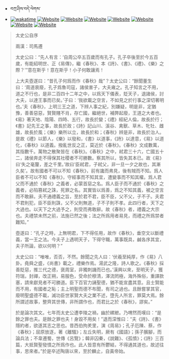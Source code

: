 - བཀྲ་ཤིས་བདེ་ལེགས་ 
- [![wakatime](https://wakatime.com/badge/user/5043ee4a-e361-4607-9d47-d557f2005d05.svg)](https://wakatime.com/@5043ee4a-e361-4607-9d47-d557f2005d05)	[![Website](https://img.shields.io/website?label=&up_color=orange&up_message=Tianchi&url=https%3A%2F%2Fshields.io)](https://tianchi.aliyun.com/home/science/scienceDetail?userId=1095279182618)	[![Website](https://img.shields.io/website?label=&up_color=blue&up_message=Kaggle&url=https%3A%2F%2Fshields.io)](https://www.kaggle.com/ivanxu/)	[![Website](https://img.shields.io/website?label=&up_color=gay&up_message=Yuque&url=https%3A%2F%2Fshields.io)](https://www.yuque.com/ivanaxu)	[![Website](https://img.shields.io/website?label=&up_color=brown&up_message=Leetcode&url=https%3A%2F%2Fshields.io)](https://leetcode.cn/u/ivanaxu)	[![Website](https://img.shields.io/website?label=&up_color=violet&up_message=AIstudio&url=https%3A%2F%2Fshields.io)](https://aistudio.baidu.com/aistudio/personalcenter/thirdview/979775)	[![Website](https://img.shields.io/website?label=&up_color=red&up_message=Gitee&url=https%3A%2F%2Fshields.io)](https://gitee.com/IvanaXu)	[![Website](https://img.shields.io/website?label=&up_color=yellow&up_message=Monkeytype&url=https%3A%2F%2Fshields.io)](https://monkeytype.com/profile/IvanaXu) 

> 太史公自序
> 
> 兩漢：司馬遷 
> 
> 太史公曰：“先人有言：‘自周公卒五百歲而有孔子。孔子卒後至於今五百歲，有能紹明世、正《易傳》，繼《春秋》、本《詩》、《書》、《禮》、《樂》之際？’”意在斯乎！意在斯乎！小子何敢讓焉！
> 
> 上大夫壺遂曰：“昔孔子何爲而作《春秋》哉”？太史公曰：“餘聞董生曰：‘周道衰廢，孔子爲魯司寇，諸侯害子，大夫雍之。孔子知言之不用，道之不行也，是非二百四十二年之中，以爲天下儀表，貶天子，退諸侯，討大夫，以達王事而已矣。’子曰：‘我欲載之空言，不如見之於行事之深切著明也。’夫《春秋》，上明三王之道，下辨人事之紀，別嫌疑，明是非，定猶豫，善善惡惡，賢賢賤不肖，存亡國，繼絕世，補弊起廢，王道之大者也。《易》著天地、陰陽、四時、五行，故長於變；《禮》經紀人倫，故長於行；《書》記先王之事，故長於政；《詩》記山川、溪谷、禽獸、草木、牝牡、雌雄，故長於風；《樂》樂所以立，故長於和；《春秋》辨是非，故長於治人。是故《禮》以節人，《樂》以發和，《書》以道事，《詩》以達意，《易》以道化，《春秋》以道義。撥亂世反之正，莫近於《春秋》。《春秋》文成數萬，其指數千。萬物之散聚皆在《春秋》。《春秋》之中，弒君三十六，亡國五十二，諸侯奔走不得保其社稷者不可勝數。察其所以，皆失其本已。故《易》曰‘失之毫釐，差之千里。’故曰‘臣弒君，子弒父，非一旦一夕之故也，其漸久矣’。故有國者不可以不知《春秋》，前有讒而弗見，後有賊而不知。爲人臣者不可以不知《春秋》，守經事而不知其宜，遭變事而不知其權。爲人君父而不通於《春秋》之義者，必蒙首惡之名。爲人臣子而不通於《春秋》之義者，必陷篡弒之誅，死罪之名。其實皆以爲善，爲之不知其義，被之空言而不敢辭。夫不通禮義之旨，至於君不君，臣不臣，父不父，子不子。夫君不君則犯，臣不臣則誅，父不父則無道，子不子則不孝。此四行者，天下之大過也。以天下之大過予之，則受而弗敢辭。故《春秋》者，禮義之大宗也。夫禮禁未然之前，法施已然之後；法之所爲用者易見，而禮之所爲禁者難知。”
> 
> 壺遂曰：“孔子之時，上無明君，下不得任用，故作《春秋》，垂空文以斷禮義，當一王之法。今夫子上遇明天子，下得守職，萬事既具，鹹各序其宜，夫子所論，欲以何明？”
> 
> 太史公曰：“唯唯，否否，不然。餘聞之先人曰：‘伏羲至純厚，作《易》八卦。堯舜之盛，《尚書》載之，禮樂作焉。湯武之隆，詩人歌之。《春秋》採善貶惡，推三代之德，褒周室，非獨刺譏而已也。’漢興以來，至明天子，獲符瑞，封禪，改正朔，易服色，受命於穆清，澤流罔極，海外殊俗，重譯款塞，請來獻見者不可勝道。臣下百官力誦聖德，猶不能宣盡其意。且士賢能而不用，有國者之恥；主上明聖而德不布聞，有司之過也。且餘嘗掌其官，廢明聖盛德不載，滅功臣世家賢大夫之業不述，墮先人所言，罪莫大焉。餘所謂述故事，整齊其世傳，非所謂作也，而君比之於《春秋》，謬矣。”
> 
> 於是論次其文。七年而太史公遭李陵之禍，幽於縲紲。乃喟然而嘆曰：“是餘之罪也夫。是餘之罪也夫！身毀不用矣！”退而深惟曰：“夫《詩》、《書》隱約者，欲遂其志之思也。昔西伯拘羑里，演《周易》；孔子厄陳、蔡，作《春秋》；屈原放逐，著《離騷》；左丘失明，厥有《國語》；孫子臏腳，而論兵法；不韋遷蜀，世傳《呂覽》；韓非囚秦，《說難》、《孤憤》；《詩》三百篇，大抵賢聖發憤之所爲作也。此人皆意有所鬱結，不得通其道也，故述往事，思來者。”於是卒述陶唐以來，至於麟止，自黃帝始。
>
